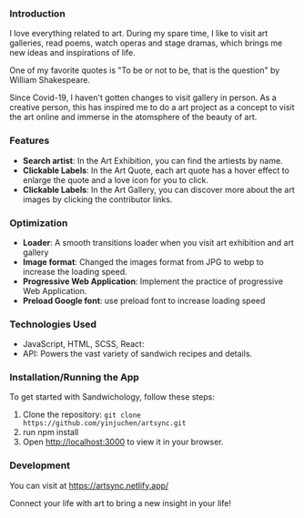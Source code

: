 ### Introduction

I love everything related to art. During my spare time, I like to visit art galleries, read poems, watch operas and stage dramas, which brings me new ideas and inspirations of life.

One of my favorite quotes is "To be or not to be, that is the question" by William Shakespeare.

Since Covid-19, I haven't gotten changes to visit gallery in person. As a creative person, this has inspired me to do a art project as a concept to visit the art online and immerse in the atomsphere of the beauty of art.

### Features

- **Search artist**: In the Art Exhibition, you can find the artiests by name.
- **Clickable Labels**: In the Art Quote, each art quote has a hover effect to enlarge the quote and a love icon for you to click.
- **Clickable Labels**: In the Art Gallery, you can discover more about the art images by clicking the contributor links.

### Optimization

- **Loader**: A smooth transitions loader when you visit art exhibition and art gallery
- **Image format**: Changed the images format from JPG to webp to increase the loading speed.
- **Progressive Web Application**: Implement the practice of progressive Web Application.
- **Preload Google font**: use preload font to increase loading speed

### Technologies Used

- JavaScript, HTML, SCSS, React:
- API: Powers the vast variety of sandwich recipes and details.

### Installation/Running the App

To get started with Sandwichology, follow these steps:

1. Clone the repository: `git clone https://github.com/yinjuchen/artsync.git`
2. run npm install
3. Open [http://localhost:3000](http://localhost:3000) to view it in your browser.

### Development

You can visit at https://artsync.netlify.app/

Connect your life with art to bring a new insight in your life!
